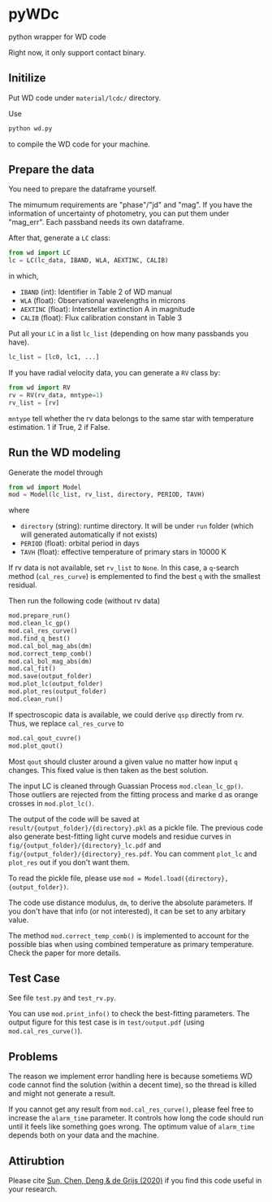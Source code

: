 # pyWDc
python wrapper for WD code

Right now, it only support contact binary.

## Initilize
Put WD code under `material/lcdc/` directory.

Use
```python
python wd.py
```
to compile the WD code for your machine.

## Prepare the data
You need to prepare the dataframe yourself. 

The mimumum requirements are "phase"/"jd" and "mag". If you have the information of uncertainty of photometry, you can put them under "mag_err". Each passband needs its own dataframe.

After that, generate a `LC` class:
```python
from wd import LC
lc = LC(lc_data, IBAND, WLA, AEXTINC, CALIB)
```
in which,
- `IBAND` (int): Identifier in Table 2 of WD manual
- `WLA` (float): Observational wavelengths in microns
- `AEXTINC` (float): Interstellar extinction A in magnitude
- `CALIB` (float): Flux calibration constant in Table 3

Put all your `LC` in a list `lc_list` (depending on how many passbands you have).
```python
lc_list = [lc0, lc1, ...]
```

If you have radial velocity data, you can generate a `RV` class by:
```python
from wd import RV
rv = RV(rv_data, mntype=1)
rv_list = [rv]
```
`mntype` tell whether the rv data belongs to the same star with temperature estimation. 1 if True, 2 if False.

## Run the WD modeling
Generate the model through
```python
from wd import Model
mod = Model(lc_list, rv_list, directory, PERIOD, TAVH)
```
where
- `directory` (string): runtime directory. It will be under `run` folder (which will generated automatically if not exists)
- `PERIOD` (float): orbital period in days
- `TAVH` (float): effective temperature of primary stars in 10000 K

If rv data is not available, set `rv_list` to `None`. In this case, a `q`-search method (`cal_res_curve`) is emplemented to find the best `q` with the smallest residual.

Then run the following code (without rv data)
```python
mod.prepare_run()
mod.clean_lc_gp()
mod.cal_res_curve()
mod.find_q_best()
mod.cal_bol_mag_abs(dm)
mod.correct_temp_comb()
mod.cal_bol_mag_abs(dm)
mod.cal_fit()
mod.save(output_folder)
mod.plot_lc(output_folder)
mod.plot_res(output_folder)
mod.clean_run()
```


If spectroscopic data is available, we could derive `qsp` directly from rv. Thus, we replace `cal_res_curve` to
```python
mod.cal_qout_cuvre()
mod.plot_qout()
```
Most `qout` should cluster around a given value no matter how input `q` changes. This fixed value is then taken as the best solution.

The input LC is cleaned through Guassian Process `mod.clean_lc_gp()`. Those outliers are rejected from the fitting process and marke d as orange crosses in `mod.plot_lc()`.

The output of the code will be saved at `result/{output_folder}/{directory}.pkl` as a pickle file. The previous code also generate best-fitting light curve models and residue curves in `fig/{output_folder}/{directory}_lc.pdf` and `fig/{output_folder}/{directory}_res.pdf`. You can comment `plot_lc` and `plot_res` out if you don't want them.

To read the pickle file, please use `mod = Model.load({directory}, {output_folder})`.

The code use distance modulus, `dm`, to derive the absolute parameters. If you don't have that info (or not interested), it can be set to any arbitary value. 

The method `mod.correct_temp_comb()` is implemented to account for the possible bias when using combined temperature as primary temperature. Check the paper for more details.


## Test Case

See file `test.py` and `test_rv.py`.

You can use `mod.print_info()` to check the best-fitting parameters. The output figure for this test case is in `test/output.pdf` (using `mod.cal_res_curve()`).


## Problems

The reason we implement error handling here is because sometiems WD code cannot find the solution (within a decent time), so the thread is killed and might not generate a result.

If you cannot get any result from `mod.cal_res_curve()`, please feel free to increase the `alarm_time` parameter. It controls how long the code should run until it feels like something goes wrong. The optimum value of `alarm_time` depends both on your data and the machine.

## Attirubtion
Please cite [Sun, Chen, Deng & de Grijs (2020)](https://iopscience.iop.org/article/10.3847/1538-4365/ab7894) if you find this code useful in your research.
